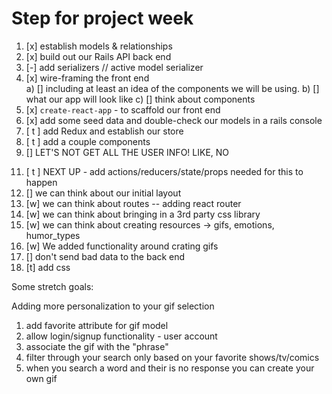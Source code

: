 
# Step for project week
1. [x] establish models & relationships
2. [x] build out our Rails API back end
3. [-] add serializers // active model serializer
4. [x] wire-framing the front end  
  a) [] including at least an idea of the components we will be using.
  b) [] what our app will look like
  c) [] think about components
5. [x] `create-react-app` - to scaffold our front end
6. [x] add some seed data and double-check our models in a rails console
7. [ t  ] add Redux and establish our store
8. [ t  ] add a couple components
9. [] LET'S NOT GET ALL THE USER INFO! LIKE, NO
<!-- 10. [] WHERE WE ARE -- just updated gifs index controller action so that we can get the current user's trips on load..." -->
11. [ t  ] NEXT UP - add actions/reducers/state/props needed for this to happen
12. [] we can think about our initial layout
13. [w] we can think about routes -- adding react router
14. [w] we can think about bringing in a 3rd party css library
15. [w] we can think about creating resources -> gifs, emotions, humor_types
16. [w] We added functionality around crating gifs
17. [] don't send bad data to the back end
18. [t] add css

Some stretch goals:

Adding more personalization to your gif selection
1. add favorite attribute for gif model
2. allow login/signup functionality - user account
3. associate the gif with the  "phrase"
4. filter through your search only based on your favorite shows/tv/comics
5. when you search a word and their is no response you can create your own gif
